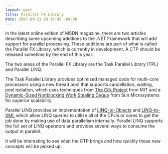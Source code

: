 ```yaml
---
layout: post
title: Parallel FX Library
date: 2007-09-21 20:16:43 -04:00
---
```


In the latest online edition of MSDN magazine, there are two articles describing some upcoming additions to the .NET Framework that will add support for parallel processing. These additions are part of what is called the Parallel FX Library, which is currently in development. A CTP should be released sometime by the end of this year.

The two areas of the Parallel FX Library are the Task Parallel Library (TPL) and Parallel LINQ.

The Task Parallel Library provides optimized managed code for multi-core processors using a new thread pool that supports cancellation, waiting, pool isolation, which uses techniques from [The Cilk Project](http://supertech.csail.mit.edu/cilk/) from MIT and a [Dynamic-Sized Nonblocking Work Stealing Deque](http://research.sun.com/techrep/2005/abstract-144.html "http://research.sun.com/techrep/2005/abstract-144.html") from Sun Microsystems for superior scalability.

Parallel LINQ provides an implementation of [LINQ-to-Objects](http://msdn2.microsoft.com/en-us/library/bb394939.aspx) and [LINQ-to-XML](http://msdn2.microsoft.com/library/bb308960.aspx) which allow LINQ queries to utilize all of the CPUs or cores to get the job done by making use of data parallelism internally. Parallel LINQ supports the full set of LINQ operators and provides several ways to consume the output in parallel.

It will be interesting to see what the CTP brings and how quickly these new concepts will be picked up.
